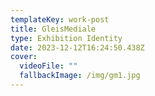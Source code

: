 ```yaml
---
templateKey: work-post
title: GleisMediale
type: Exhibition Identity
date: 2023-12-12T16:24:50.438Z
cover:
  videoFile: ""
  fallbackImage: /img/gm1.jpg
---
```

